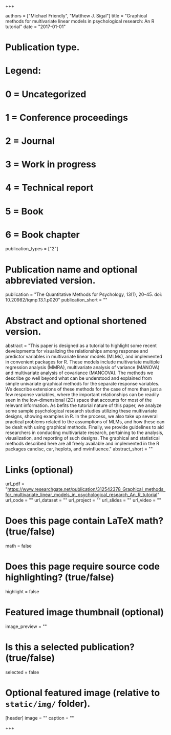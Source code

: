 +++

authors = ["Michael Friendly", "Matthew J. Sigal"]
title = "Graphical methods for multivariate linear models in psychological research: An R tutorial"
date = "2017-01-01"

# Publication type.
# Legend:
# 0 = Uncategorized
# 1 = Conference proceedings
# 2 = Journal
# 3 = Work in progress
# 4 = Technical report
# 5 = Book
# 6 = Book chapter
publication_types = ["2"]

# Publication name and optional abbreviated version.
publication = "The Quantitative Methods for Psychology, 13(1), 20–45. doi: 10.20982/tqmp.13.1.p020"
publication_short = ""

# Abstract and optional shortened version.
abstract = "This paper is designed as a tutorial to highlight some recent developments for visualizing the relationships among response and predictor variables in multivariate linear models (MLMs), and implemented in convenient packages for R. These models include multivariate multiple regression analysis (MMRA), multivariate analysis of variance (MANOVA) and multivariate analysis of covariance (MANCOVA). The methods we describe go well beyond what can be understood and explained from simple univariate graphical methods for the separate response variables. We describe extensions of these methods for the case of more than just a few response variables, where the important relationships can be readily seen in the low-dimensional (2D) space that accounts for most of the relevant information. As befits the tutorial nature of this paper, we analyze some sample psychological research studies utilizing these multivariate designs, showing examples in R. In the process, we also take up several practical problems related to the assumptions of MLMs, and how these can be dealt with using graphical methods. Finally, we provide guidelines to aid researchers in conducting multivariate research, pertaining to the analysis, visualization, and reporting of such designs. The graphical and statistical methods described here are all freely available and implemented in the R packages candisc, car, heplots, and mvinfluence."
abstract_short = ""

# Links (optional)
url_pdf = "https://www.researchgate.net/publication/312542378_Graphical_methods_for_multivariate_linear_models_in_psychological_research_An_R_tutorial"
url_code = ""
url_dataset = ""
url_project = ""
url_slides = ""
url_video = ""

# Does this page contain LaTeX math? (true/false)
math = false

# Does this page require source code highlighting? (true/false)
highlight = false

# Featured image thumbnail (optional)
image_preview = ""

# Is this a selected publication? (true/false)
selected = false

# Optional featured image (relative to `static/img/` folder).
[header]
image = ""
caption = ""

+++
